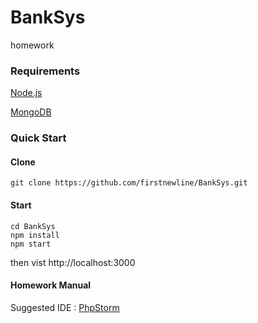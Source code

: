# BankSys
homework

### Requirements

[Node.js](https://nodejs.org/en/)

[MongoDB](https://www.mongodb.com/)

### Quick Start

#### Clone
```
git clone https://github.com/firstnewline/BankSys.git
```
#### Start
```
cd BankSys
npm install
npm start
```
then vist http://localhost:3000

#### Homework Manual
Suggested IDE : [PhpStorm](https://www.jetbrains.com/phpstorm/)
